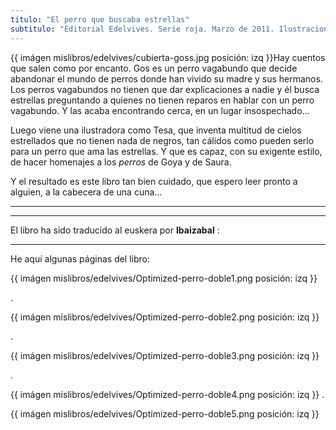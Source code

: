 ```yaml
---
titulo: "El perro que buscaba estrellas"
subtitulo: "Editorial Edelvives. Serie roja. Marzo de 2011. Ilustraciones de Tesa González. "
---
```

{{ imágen mislibros/edelvives/cubierta-goss.jpg posición: izq }}Hay cuentos
que salen como por encanto. Gos es un perro vagabundo que decide abandonar el
mundo de perros donde han vivido su madre y sus hermanos. Los perros
vagabundos no tienen que dar explicaciones a nadie y él busca estrellas
preguntando a quienes no tienen reparos en hablar con un perro vagabundo. Y
las acaba encontrando cerca, en un lugar insospechado…

Luego viene una ilustradora como Tesa, que inventa multitud de cielos
estrellados que no tienen nada de negros, tan cálidos como pueden serlo para
un perro que ama las estrellas. Y que es capaz, con su exigente estilo, de
hacer homenajes a los _perros_ de Goya y de Saura.

Y el resultado es este libro tan bien cuidado, que espero leer pronto a
alguien, a la cabecera de una cuna…

* * *

* * *

El libro ha sido traducido al euskera por **Ibaizabal** :




* * *

He aquí algunas páginas del libro:

{{ imágen mislibros/edelvives/Optimized-perro-doble1.png posición: izq }}

.

{{ imágen mislibros/edelvives/Optimized-perro-doble2.png posición: izq }}

.

{{ imágen mislibros/edelvives/Optimized-perro-doble3.png posición: izq }}

.

{{ imágen mislibros/edelvives/Optimized-perro-doble4.png posición: izq }}
.

{{ imágen mislibros/edelvives/Optimized-perro-doble5.png posición: izq }}



